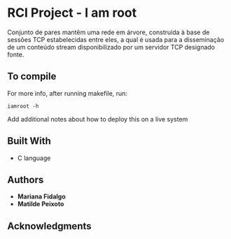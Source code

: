 # RCI Project - I am root 

Conjunto de pares mantêm uma rede em árvore, construída à base de sessões TCP estabelecidas
entre eles, a qual é usada para a disseminação de um conteúdo stream disponibilizado por um
servidor TCP designado fonte.

## To compile

For more info, after running makefile, run:
```
iamroot -h
```

Add additional notes about how to deploy this on a live system

## Built With

* C language

## Authors

* **Mariana Fidalgo** 
* **Matilde Peixoto**

## Acknowledgments

